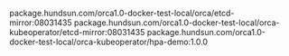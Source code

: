 package.hundsun.com/orca1.0-docker-test-local/orca/etcd-mirror:08031435
package.hundsun.com/orca1.0-docker-test-local/orca-kubeoperator/etcd-mirror:08031435
package.hundsun.com/orca1.0-docker-test-local/orca-kubeoperator/hpa-demo:1.0.0
